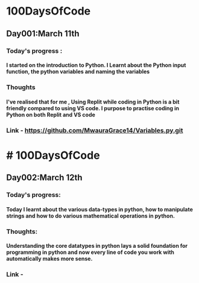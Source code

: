 # 100DaysOfCode
## Day001:March 11th
### Today's progress : 
#### I started on the introduction to Python. I Learnt about the Python input function, the python variables and naming the variables
### Thoughts
#### I've realised that for me , Using Replit while coding in Python is a bit friendly compared to using VS code. I purpose to practise coding in Python on both Replit and VS code
### Link - https://github.com/MwauraGrace14/Variables.py.git



# # 100DaysOfCode
## Day002:March 12th
### Today's progress: 
#### Today I learnt about the various data-types in python, how to manipulate strings and how to do various mathematical operations in python.
### Thoughts:
#### Understanding the core datatypes in python lays a solid foundation for programming in python and now every line of code you work with automatically makes more sense.
### Link - 
